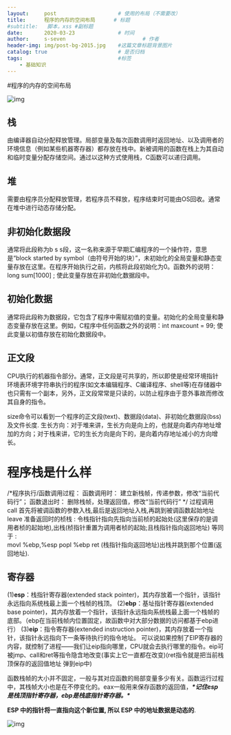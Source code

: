 ```yaml
---
layout:     post   				    # 使用的布局（不需要改）
title:      程序的内存的空间布局		# 标题 
#subtitle:   脚本，xss #副标题
date:       2020-03-23 				# 时间
author:     s-seven 						# 作者
header-img: img/post-bg-2015.jpg 	#这篇文章标题背景图片
catalog: true 						# 是否归档
tags:								#标签
    - 基础知识
---
```


#程序的内存的空间布局

![img](https://images0.cnblogs.com/blog/427267/201310/21113258-16bba106aacb4b998f2d5f52a5aa603a.jpg)

## 栈

由编译器自动分配释放管理。局部变量及每次函数调用时返回地址、以及调用者的环境信息（例如某些机器寄存器）都存放在栈中。新被调用的函数在栈上为其自动和临时变量分配存储空间。通过以这种方式使用栈，C函数可以递归调用。

## 堆

需要由程序员分配释放管理，若程序员不释放，程序结束时可能由OS回收。通常在堆中进行动态存储分配。

## 非初始化数据段

通常将此段称为b s s段，这一名称来源于早期汇编程序的一个操作符，意思是“block started by symbol（由符号开始的块）”，未初始化的全局变量和静态变量存放在这里。在程序开始执行之前，内核将此段初始化为0。函数外的说明：long sum[1000] ; 使此变量存放在非初始化数据段中。

## 初始化数据

通常将此段称为数据段，它包含了程序中需赋初值的变量。初始化的全局变量和静态变量存放在这里。例如，C程序中任何函数之外的说明：int maxcount = 99; 使此变量以初值存放在初始化数据段中。

## 正文段

CPU执行的机器指令部分。通常，正文段是可共享的，所以即使是经常环境指针环境表环境字符串执行的程序(如文本编辑程序、C编译程序、shell等)在存储器中也只需有一个副本，另外，正文段常常是只读的，以防止程序由于意外事故而修改其自身的指令。

size命令可以看到一个程序的正文段(text)、数据段(data)、非初始化数据段(bss)及文件长度.
生长方向：对于堆来讲，生长方向是向上的，也就是向着内存地址增加的方向；对于栈来讲，它的生长方向是向下的，是向着内存地址减小的方向增长。

# 程序栈是什么样

/*程序执行/函数调用过程：
函数调用时：
建立新栈帧，传递参数，修改“当前代码行”；
函数退出时：
删除栈帧，处理返回值，修改“当前代码行”
*/
过程调用 
call   首先将被调函数的参数入栈,最后是返回地址入栈,再跳到被调函数起始地址
leave  准备返回时的桢栈 : 令栈指针指向先指向当前桢的起始处(这里保存的是调用者桢的起始地),出栈(桢指针重置为调用者桢的起始;且栈指针指向返回地址)
       等同于 :   
       movl %ebp,%esp 
       popl %ebp
ret    (栈指针指向返回地址)出栈并跳到那个位置(返回地址).

## 寄存器

(1)**esp**：栈指针寄存器(extended stack pointer)，其内存放着一个指针，该指针永远指向系统栈最上面一个栈帧的栈顶。
 (2)**ebp**：基址指针寄存器(extended base pointer)，其内存放着一个指针，该指针永远指向系统栈最上面一个栈帧的底部。（ebp在当前栈帧内位置固定，故函数中对大部分数据的访问都基于ebp进行）
 (3)**eip**：指令寄存器(extended instruction pointer)，其内存放着一个指针，该指针永远指向下一条等待执行的指令地址。 可以说如果控制了EIP寄存器的内容，就控制了进程——我们让eip指向哪里，CPU就会去执行哪里的指令。eip可被jmp、call和ret等指令隐含地改变(事实上它一直都在改变)(ret指令就是把当前栈顶保存的返回值地址 弹到eip中)

函数栈帧的大小并不固定，一般与其对应函数的局部变量多少有关。函数运行过程中，其栈帧大小也是在不停变化的。eax一般用来保存函数的返回值，***\*记住esp是栈顶指针寄存器，ebp是栈底指针寄存器。\****

**ESP 中的指针将一直指向这个新位置, 所以 ESP 中的地址数据是动态的**.

![img](https://img-blog.csdn.net/20150521233623266?watermark/2/text/aHR0cDovL2Jsb2cuY3Nkbi5uZXQveWFuZ195dWxlaQ==/font/5a6L5L2T/fontsize/400/fill/I0JBQkFCMA==/dissolve/70/gravity/Center)

